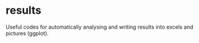 # results
Useful codes for automatically analysing and writing results into excels and pictures (ggplot).
